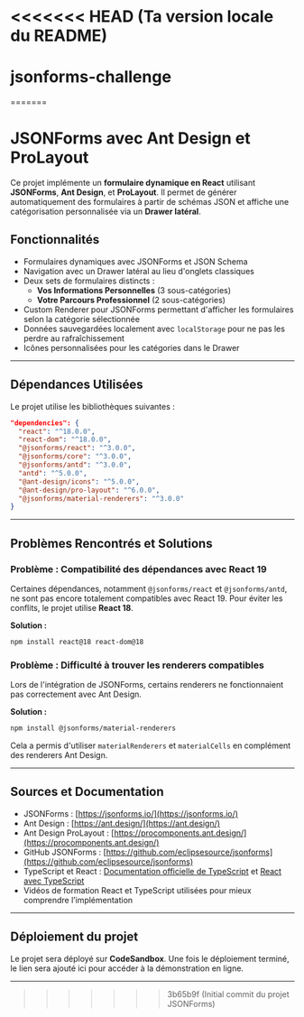 <<<<<<< HEAD
(Ta version locale du README)
=======

# jsonforms-challenge

=======

# JSONForms avec Ant Design et ProLayout

Ce projet implémente un **formulaire dynamique en React** utilisant **JSONForms**, **Ant Design**, et **ProLayout**. Il permet de générer automatiquement des formulaires à partir de schémas JSON et affiche une catégorisation personnalisée via un **Drawer latéral**.

## Fonctionnalités

- Formulaires dynamiques avec JSONForms et JSON Schema
- Navigation avec un Drawer latéral au lieu d'onglets classiques
- Deux sets de formulaires distincts :
  - **Vos Informations Personnelles** (3 sous-catégories)
  - **Votre Parcours Professionnel** (2 sous-catégories)
- Custom Renderer pour JSONForms permettant d'afficher les formulaires selon la catégorie sélectionnée
- Données sauvegardées localement avec `localStorage` pour ne pas les perdre au rafraîchissement
- Icônes personnalisées pour les catégories dans le Drawer

---

## Dépendances Utilisées

Le projet utilise les bibliothèques suivantes :

```json
"dependencies": {
  "react": "^18.0.0",
  "react-dom": "^18.0.0",
  "@jsonforms/react": "^3.0.0",
  "@jsonforms/core": "^3.0.0",
  "@jsonforms/antd": "^3.0.0",
  "antd": "^5.0.0",
  "@ant-design/icons": "^5.0.0",
  "@ant-design/pro-layout": "^6.0.0",
  "@jsonforms/material-renderers": "^3.0.0"
}
```

---

## Problèmes Rencontrés et Solutions

### Problème : Compatibilité des dépendances avec React 19

Certaines dépendances, notamment `@jsonforms/react` et `@jsonforms/antd`, ne sont pas encore totalement compatibles avec React 19. Pour éviter les conflits, le projet utilise **React 18**.

**Solution :**

```sh
npm install react@18 react-dom@18
```

### Problème : Difficulté à trouver les renderers compatibles

Lors de l'intégration de JSONForms, certains renderers ne fonctionnaient pas correctement avec Ant Design.

**Solution :**

```sh
npm install @jsonforms/material-renderers
```

Cela a permis d'utiliser `materialRenderers` et `materialCells` en complément des renderers Ant Design.

---

## Sources et Documentation

- JSONForms : [https://jsonforms.io/](https://jsonforms.io/)
- Ant Design : [https://ant.design/](https://ant.design/)
- Ant Design ProLayout : [https://procomponents.ant.design/](https://procomponents.ant.design/)
- GitHub JSONForms : [https://github.com/eclipsesource/jsonforms](https://github.com/eclipsesource/jsonforms)
- TypeScript et React : [Documentation officielle de TypeScript](https://www.typescriptlang.org/docs/) et [React avec TypeScript](https://react-typescript-cheatsheet.netlify.app/)
- Vidéos de formation React et TypeScript utilisées pour mieux comprendre l’implémentation

---

## Déploiement du projet

Le projet sera déployé sur **CodeSandbox**. Une fois le déploiement terminé, le lien sera ajouté ici pour accéder à la démonstration en ligne.

---

> > > > > > > 3b65b9f (Initial commit du projet JSONForms)
